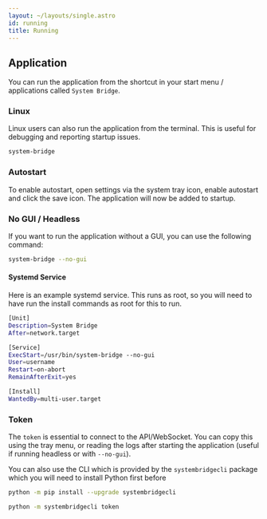 ```yaml
---
layout: ~/layouts/single.astro
id: running
title: Running
---
```


## Application

You can run the application from the shortcut in your start menu / applications called `System Bridge`.

### Linux

Linux users can also run the application from the terminal. This is useful for debugging and reporting startup issues.

```bash
system-bridge
```

### Autostart

To enable autostart, open settings via the system tray icon, enable autostart and click the save icon. The application will now be added to startup.

### No GUI / Headless

If you want to run the application without a GUI, you can use the following command:

```bash
system-bridge --no-gui
```

#### Systemd Service

Here is an example systemd service. This runs as root, so you will need to have run the install commands as root for this to run.

```bash
[Unit]
Description=System Bridge
After=network.target

[Service]
ExecStart=/usr/bin/system-bridge --no-gui
User=username
Restart=on-abort
RemainAfterExit=yes

[Install]
WantedBy=multi-user.target
```

### Token

The `token` is essential to connect to the API/WebSocket. You can copy this using the tray menu, or reading the logs after starting the application (useful if running headless or with `--no-gui`).

You can also use the CLI which is provided by the `systembridgecli` package which you will need to install Python first before

```bash
python -m pip install --upgrade systembridgecli
```

```bash
python -m systembridgecli token
```
